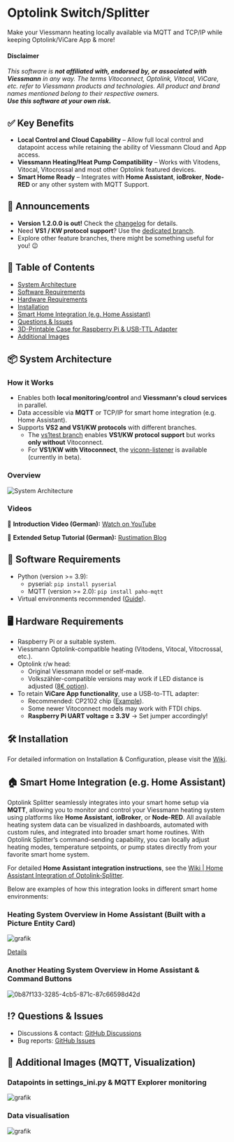 # Optolink Switch/Splitter
Make your Viessmann heating locally available via MQTT and TCP/IP while keeping Optolink/ViCare App & more!

 
#### Disclaimer
_This software is **not affiliated with, endorsed by, or associated with Viessmann** in any way. The terms Vitoconnect, Optolink, Vitocal, ViCare, etc. refer to Viessmann products and technologies. All product and brand names mentioned belong to their respective owners._ <br>
_**Use this software at your own risk.**_

## :white_check_mark: Key Benefits 
- **Local Control and Cloud Capability** – Allow full local  control and datapoint access while retaining the ability of Viessmann Cloud and App access.
- **Viessmann Heating/Heat Pump Compatibility** – Works with Vitodens, Vitocal, Vitocrossal and most other Optolink featured devices.
- **Smart Home Ready** – Integrates with **Home Assistant**, **ioBroker**, **Node-RED** or any other system with MQTT Support.


## 🎉 Announcements
- **Version 1.2.0.0 is out!** Check the [changelog](https://github.com/philippoo66/optolink-splitter/wiki/990-Version-Log#version-1200) for details.
- Need **VS1 / KW protocol support**? Use the [dedicated branch](https://github.com/philippoo66/optolink-splitter/blob/vs1test/).
- Explore other feature branches, there might be something useful for you! 😉


## 📌 Table of Contents
- [System Architecture](#package-system-architecture)
- [Software Requirements](#file_folder-software-requirements)
- [Hardware Requirements](#desktop_computerhardware-requirements)
- [Installation](#hammer_and_wrench-installation)
- [Smart Home Integration (e.g. Home Assistant)](#house-smart-home-integration-eg-home-assistant)
- [Questions & Issues](#interrobang-questions--issues)
- [3D-Printable Case for Raspberry Pi & USB-TTL Adapter](#printer-3d-printable-case-for-raspberry-pi--usb-ttl-adapter)
- [Additional Images](#camera_flash-additional-images-mqtt-visualization)


## :package: System Architecture
### How it Works
- Enables both **local monitoring/control** and **Viessmann's cloud services** in parallel.
- Data accessible via **MQTT** or TCP/IP for smart home integration (e.g. Home Assistant).
- Supports **VS2 and VS1/KW protocols** with different branches.  
  - The [vs1test branch](https://github.com/philippoo66/optolink-splitter/tree/vs1test) enables **VS1/KW protocol support** but works **only without** Vitoconnect.  
  - For **VS1/KW with Vitoconnect**, the [viconn-listener](https://github.com/philippoo66/viconn-listener) is available (currently in beta).  


### Overview
![System Architecture](https://github.com/philippoo66/optolink-splitter/assets/122479122/10185cc5-0eed-4bc3-a8d7-b385c4e73aaf)

### Videos
🎥 **Introduction Video (German):** [Watch on YouTube](https://youtu.be/95WIPFBxMsc)

📖 **Extended Setup Tutorial (German):** [Rustimation Blog](https://www.rustimation.eu/index.php/category/iot/viessmann-ohne-api/)

## :file_folder: Software Requirements
- Python (version >= 3.9):
  - pyserial: `pip install pyserial`
  - MQTT (version >= 2.0): `pip install paho-mqtt` 
- Virtual environments recommended ([Guide](https://github.com/philippoo66/optolink-splitter/wiki/510-error:-externally%E2%80%90managed%E2%80%90environment-%E2%80%90%E2%80%90-venv)).

## :desktop_computer:	Hardware Requirements
- Raspberry Pi or a suitable system.
- Viessmann Optolink-compatible heating (Vitodens, Vitocal, Vitocrossal, etc.).
- Optolink r/w head:
  - Original Viessmann model or self-made.
  - Volkszähler-compatible versions may work if LED distance is adjusted ([8€ option](https://www.ebay.de/itm/285350331996)).
- To retain **ViCare App functionality**, use a USB-to-TTL adapter:
  - Recommended: CP2102 chip ([Example](https://www.google.com/search?q=cp2102+usb+ttl)).
  - Some newer Vitoconnect models may work with FTDI chips.
  - **Raspberry Pi UART voltage = 3.3V** → Set jumper accordingly!

## :hammer_and_wrench: Installation
For detailed information on Installation & Configuration, please visit the [Wiki](Wiki).

## :house: Smart Home Integration (e.g. Home Assistant)
Optolink Splitter seamlessly integrates into your smart home setup via **MQTT**, allowing you to monitor and control your Viessmann heating system using platforms like **Home Assistant**, **ioBroker**, or **Node-RED**. All available heating system data can be visualized in dashboards, automated with custom rules, and integrated into broader smart home routines. With Optolink Splitter’s command-sending capability, you can locally adjust heating modes, temperature setpoints, or pump states directly from your favorite smart home system.

For detailed **Home Assistant integration instructions**, see the [Wiki | Home Assistant Integration of Optolink‐Splitter](https://github.com/philippoo66/optolink-splitter/wiki/210-Home-Assistant-Integration-of-Optolink%E2%80%90Splitter).  

Below are examples of how this integration looks in different smart home environments:

### Heating System Overview in Home Assistant (Built with a Picture Entity Card)
![grafik](https://github.com/user-attachments/assets/28901428-5cec-4135-aada-795302d58811)

[Details](https://github.com/philippoo66/optolink-splitter/discussions/67)

### Another Heating System Overview in Home Assistant & Command Buttons
![0b87f133-3285-4cb5-871c-87c66598d42d](https://github.com/user-attachments/assets/596c2f3d-24c3-406a-854b-4679ce0643d7)

## :interrobang: Questions & Issues
- Discussions & contact: [GitHub Discussions](https://github.com/philippoo66/optolink-splitter/discussions)
- Bug reports: [GitHub Issues](https://github.com/philippoo66/optolink-splitter/issues)

## :camera_flash: Additional Images (MQTT, Visualization)
### Datapoints in settings_ini.py & MQTT Explorer monitoring
![grafik](https://github.com/philippoo66/optolink-splitter/assets/122479122/82618777-af8b-492d-8669-e755a1172d80)
 
### Data visualisation
![grafik](https://github.com/user-attachments/assets/fee2151f-7d99-45a0-a85a-897b54085289)

